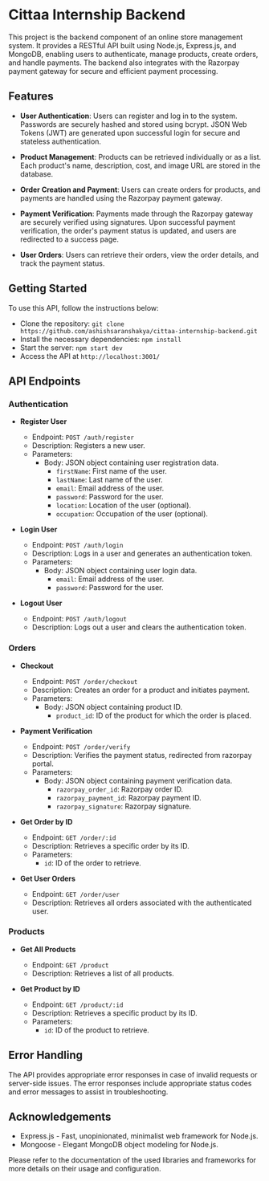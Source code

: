 # Cittaa Internship Backend

This project is the backend component of an online store management system. It provides a RESTful API built using Node.js, Express.js, and MongoDB, enabling users to authenticate, manage products, create orders, and handle payments. The backend also integrates with the Razorpay payment gateway for secure and efficient payment processing.

## Features

- **User Authentication**: Users can register and log in to the system. Passwords are securely hashed and stored using bcrypt. JSON Web Tokens (JWT) are generated upon successful login for secure and stateless authentication.

- **Product Management**: Products can be retrieved individually or as a list. Each product's name, description, cost, and image URL are stored in the database.

- **Order Creation and Payment**: Users can create orders for products, and payments are handled using the Razorpay payment gateway.

- **Payment Verification**: Payments made through the Razorpay gateway are securely verified using signatures. Upon successful payment verification, the order's payment status is updated, and users are redirected to a success page.

- **User Orders**: Users can retrieve their orders, view the order details, and track the payment status.


## Getting Started
To use this API, follow the instructions below:

- Clone the repository: `git clone https://github.com/ashishsaranshakya/cittaa-internship-backend.git`
- Install the necessary dependencies: `npm install`
- Start the server: `npm start dev`
- Access the API at `http://localhost:3001/`

## API Endpoints

### Authentication

- **Register User**
  - Endpoint: `POST /auth/register`
  - Description: Registers a new user.
  - Parameters:
    - Body: JSON object containing user registration data.
      - `firstName`: First name of the user.
      - `lastName`: Last name of the user.
      - `email`: Email address of the user.
      - `password`: Password for the user.
      - `location`: Location of the user (optional).
      - `occupation`: Occupation of the user (optional).

- **Login User**
  - Endpoint: `POST /auth/login`
  - Description: Logs in a user and generates an authentication token.
  - Parameters:
    - Body: JSON object containing user login data.
      - `email`: Email address of the user.
      - `password`: Password for the user.

- **Logout User**
  - Endpoint: `POST /auth/logout`
  - Description: Logs out a user and clears the authentication token.

### Orders

- **Checkout**
  - Endpoint: `POST /order/checkout`
  - Description: Creates an order for a product and initiates payment.
  - Parameters:
    - Body: JSON object containing product ID.
      - `product_id`: ID of the product for which the order is placed.

- **Payment Verification**
  - Endpoint: `POST /order/verify`
  - Description: Verifies the payment status, redirected from razorpay portal.
  - Parameters:
    - Body: JSON object containing payment verification data.
      - `razorpay_order_id`: Razorpay order ID.
      - `razorpay_payment_id`: Razorpay payment ID.
      - `razorpay_signature`: Razorpay signature.

- **Get Order by ID**
  - Endpoint: `GET /order/:id`
  - Description: Retrieves a specific order by its ID.
  - Parameters:
    - `id`: ID of the order to retrieve.

- **Get User Orders**
  - Endpoint: `GET /order/user`
  - Description: Retrieves all orders associated with the authenticated user.

### Products

- **Get All Products**
  - Endpoint: `GET /product`
  - Description: Retrieves a list of all products.

- **Get Product by ID**
  - Endpoint: `GET /product/:id`
  - Description: Retrieves a specific product by its ID.
  - Parameters:
    - `id`: ID of the product to retrieve.

## Error Handling
The API provides appropriate error responses in case of invalid requests or server-side issues. The error responses include appropriate status codes and error messages to assist in troubleshooting.

## Acknowledgements
- Express.js - Fast, unopinionated, minimalist web framework for Node.js.
- Mongoose - Elegant MongoDB object modeling for Node.js.

Please refer to the documentation of the used libraries and frameworks for more details on their usage and configuration.
